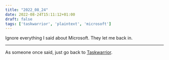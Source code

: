```yaml
---
title: "2022_08_24"
date: 2022-08-24T15:11:12+01:00
draft: false
tags: ['taskwarrior', 'plaintext', 'microsoft']
---
```


Ignore everything I said about Microsoft. They let me back in.

--- 

As someone once said, just go back to [Taskwarrior](https://taskwarrior.org).
